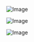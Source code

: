 ![Image](https://github.com/marlkiller/Orcus-1.9.1-crack/blob/crack/pics/Snipaste_2021-04-20_12-14-03.png)

![Image](https://github.com/marlkiller/Orcus-1.9.1-crack/blob/crack/pics/Snipaste_2021-04-20_12-14-22.png)

![Image](https://github.com/marlkiller/Orcus-1.9.1-crack/blob/crack/pics/Snipaste_2021-04-20_12-14-41.png)
